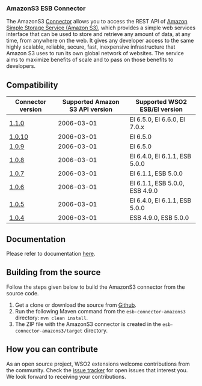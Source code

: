 ### AmazonS3 ESB Connector

The AmazonS3 [Connector](https://docs.wso2.com/display/EI650/Working+with+Connectors) allows you to access the REST API of [Amazon Simple Storage Service (Amazon S3)](http://docs.aws.amazon.com/AmazonS3/latest/API/Welcome.html), which provides a simple web services interface that can be used to store and retrieve any amount of data, at any time, from anywhere on the web. It gives any developer access to the same highly scalable, reliable, secure, fast, inexpensive infrastructure that Amazon S3 uses to run its own global network of websites. The service aims to maximize benefits of scale and to pass on those benefits to developers.

## Compatibility

| Connector version | Supported Amazon S3 API version | Supported WSO2 ESB/EI version |
| ------------- | ---------------                     |------------- |
|  [1.1.0](https://github.com/wso2-extensions/esb-connector-amazons3/tree/v1.1.0)        |   2006-03-01                        | EI 6.5.0, EI 6.6.0, EI 7.0.x |
|  [1.0.10](https://github.com/wso2-extensions/esb-connector-amazons3/tree/v1.0.10)        |   2006-03-01                        | EI 6.5.0 |
|  [1.0.9](https://github.com/wso2-extensions/esb-connector-amazons3/tree/org.wso2.carbon.connector.amazons3-1.0.9)        |   2006-03-01                        | EI 6.5.0 |
|  [1.0.8](https://github.com/wso2-extensions/esb-connector-amazons3/tree/org.wso2.carbon.connector.amazons3-1.0.8)        |   2006-03-01                        | EI 6.4.0, EI 6.1.1, ESB 5.0.0 |
|  [1.0.7](https://github.com/wso2-extensions/esb-connector-amazons3/tree/org.wso2.carbon.connector.amazons3-1.0.7)        |   2006-03-01                        | EI 6.1.1, ESB 5.0.0 |
|  [1.0.6](https://github.com/wso2-extensions/esb-connector-amazons3/tree/org.wso2.carbon.connector.amazons3-1.0.6)        |   2006-03-01                        | EI 6.1.1, ESB 5.0.0, ESB 4.9.0 |
|  [1.0.5](https://github.com/wso2-extensions/esb-connector-amazons3/tree/org.wso2.carbon.connector.amazons3-1.0.5)        |   2006-03-01                        | EI 6.4.0, EI 6.1.1, ESB 5.0.0 |
|  [1.0.4](https://github.com/wso2-extensions/esb-connector-amazons3/tree/org.wso2.carbon.connector.amazons3-1.0.4)        |   2006-03-01                        | ESB 4.9.0, ESB 5.0.0 |

## Documentation

Please refer to documentation [here](https://ei.docs.wso2.com/en/latest/micro-integrator/references/connectors/amazons3-connector/amazons3-connector-overview/).

## Building from the source

Follow the steps given below to build the AmazonS3 connector from the source code.

1. Get a clone or download the source from [Github](https://github.com/wso2-extensions/esb-connector-amazons3).
2. Run the following Maven command from the `esb-connector-amazons3` directory: `mvn clean install`.
3. The ZIP file with the AmazonS3 connector is created in the `esb-connector-amazons3/target` directory.

## How you can contribute

As an open source project, WSO2 extensions welcome contributions from the community.
Check the [issue tracker](https://github.com/wso2-extensions/esb-connector-amazons3/issues) for open issues that interest you. We look forward to receiving your contributions.
